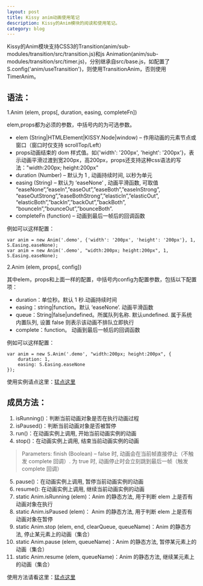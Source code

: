 ```yaml
---
layout: post
title: Kissy anim动画使用笔记
description: Kissy的Anim模块的阅读和使用笔记。
category: blog
---
```


Kissy的Anim模块支持CSS3的Transition(anim/sub-modules/transition/src/transition.js)和js Animation(anim/sub-modules/transition/src/timer.js)，分别继承自src/base.js，如配置了S.config('anim/useTransition')，则使用TransitionAnim，否则使用TimerAnim。

## 语法：

1.Anim (elem, props[, duration, easing, completeFn])

elem,props都为必须的参数，中括号内的为可选参数。
<ul>
  <li>elem (String|HTMLElement|KISSY.Node|window) – 作用动画的元素节点或窗口（窗口时仅支持 scrollTop/Left）</li>
	<li>props动画结束的 dom 样式值。如{'width': '200px', 'height': '200px'}，表示动画平滑过渡到宽200px，高200px，props还支持这种css语法的写法："width:200px; height:200px"</li>
	<li>duration (Number) – 默认为 1 , 动画持续时间, 以秒为单元</li>
	<li>easing (String) – 默认为 ‘easeNone’ , 动画平滑函数, 可取值 “easeNone”,”easeIn”,”easeOut”,”easeBoth”,”easeInStrong”, “easeOutStrong”,”easeBothStrong”,”elasticIn”,”elasticOut”, “elasticBoth”,”backIn”,”backOut”,”backBoth”, “bounceIn”,”bounceOut”,”bounceBoth”.</li>
	<li>completeFn (function) – 动画到最后一帧后的回调函数</li>
</ul>

例如可以这样配置：
	
	var anim = new Anim('.demo', {'width': '200px', 'height': '200px'}, 1, S.Easing.easeNone);
	var anim = new Anim('.demo', "width:200px; height:200px", 1, S.Easing.easeNone);

2.Anim (elem, props[, config])

其中elem，props和上面一样的配置，中括号内config为配置参数，包括以下配置项：

<ul>
	<li>duration：单位秒。默认 1 秒.动画持续时间</li>
	<li>easing：string|function。默认 ‘easeNone’. 动画平滑函数</li>
	<li>queue：String|false|undefined。所属队列名称. 默认undefined. 属于系统内置队列, 设置 false 则表示该动画不排队立即执行</li>
	<li>complete：function。 动画到最后一帧后的回调函数</li>
</ul>

例如可以这样配置：

	var anim = new S.Anim('.demo', "width:200px; height:200px", {
		duration: 1,
		easing: S.Easing.easeNone
	});
	
使用实例请点这里：[猛点这里](http://cookfront.github.io/demo/kissy-anim.html)

## 成员方法：

1. isRunning()：判断当前动画对象是否在执行动画过程
2. isPaused()：判断当前动画对象是否被暂停
3. run()：在动画实例上调用, 开始当前动画实例的动画
4. stop()：在动画实例上调用, 结束当前动画实例的动画

> Parameters:	finish (Boolean) – false 时, 动画会在当前帧直接停止（不触发 complete 回调）. 为 true 时, 动画停止时会立刻跳到最后一帧（触发 complete 回调）

5. pause()：在动画实例上调用, 暂停当前动画实例的动画
6. resume(): 在动画实例上调用, 继续当前动画实例的动画
7. static Anim.isRunning (elem)：Anim 的静态方法, 用于判断 elem 上是否有动画对象在执行
8. static Anim.isPaused (elem)： Anim 的静态方法, 用于判断 elem 上是否有动画对象在暂停
9. static Anim.stop (elem, end, clearQueue, queueName)：Anim 的静态方法, 停止某元素上的动画（集合）
10. static Anim.pause (elem, queueName)：Anim 的静态方法, 暂停某元素上的动画（集合）
11. static Anim.resume (elem, queueName)：Anim 的静态方法, 继续某元素上的动画（集合）

使用方法请看这里：[猛点这里](http://cookfront.github.io/demo/kissy-anim.html)
